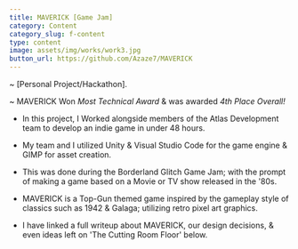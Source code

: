 ```yaml
---
title: MAVERICK [Game Jam]
category: Content
category_slug: f-content
type: content
image: assets/img/works/work3.jpg
button_url: https://github.com/Azaze7/MAVERICK
---
```


~ [Personal Project/Hackathon].

~ MAVERICK Won *Most Technical Award* & was awarded *4th Place Overall!*

* In this project, I Worked alongside members of the Atlas Development team to develop an indie game in under 48 hours.

* My team and I utilized Unity & Visual Studio Code for the game engine & GIMP for asset creation.  

* This was done during the Borderland Glitch Game Jam; with the prompt of making a game based on a Movie or TV show released in the '80s.

* MAVERICK is a Top-Gun themed game inspired by the gameplay style of classics such as 1942 & Galaga; utilizing retro pixel art graphics.

* I have linked a full writeup about MAVERICK, our design decisions, & even ideas left on 'The Cutting Room Floor' below.
